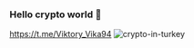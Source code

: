 ### Hello crypto world 👋 
https://t.me/Viktory_Vika94
![crypto-in-turkey](https://user-images.githubusercontent.com/104851389/204079604-0b4b08da-8821-40d2-9695-dfba806fa36a.jpeg)

<!--
**Vikaaaa94/Vikaaaa94** is a ✨ _special_ ✨ repository because its `README.md` (this file) appears on your GitHub profile.

Here are some ideas to get you started:

- 🔭 I’m currently working on Dance-teatcher
- 🌱 I’m currently learning English, Chinese, Photoshop, 
- 👯 I’m looking to collaborate on ...
- 🤔 I’m looking for help with ...
- 💬 Ask me about cryptocurrency
- 📫 How to reach me: tg: @Viktory_Vika94 ds: ViktoryVika#7466
- 😄 Pronouns: ...
- ⚡ Fun fact: ...
-->


